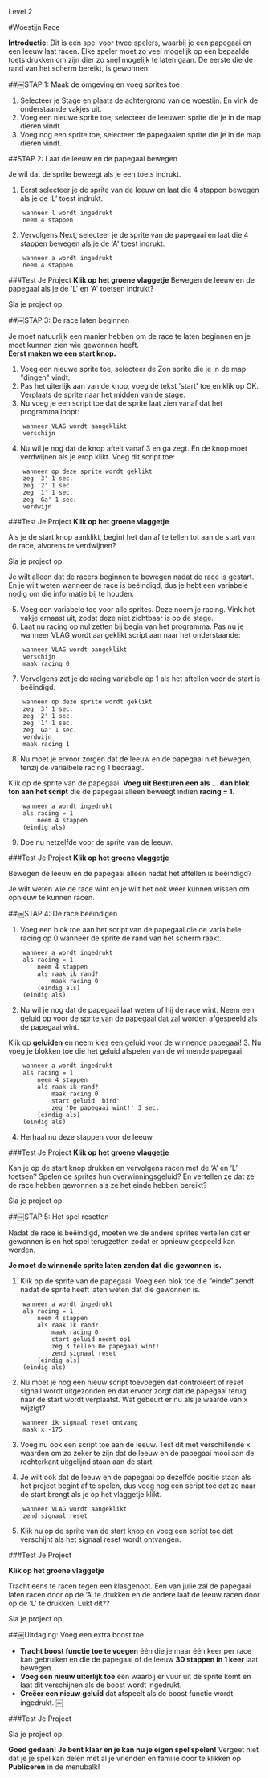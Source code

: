 Level 2

#Woestijn Race

__Introductie:__ 
Dit is een spel voor twee spelers, waarbij je een papegaai en een leeuw laat racen. Elke speler moet zo veel mogelijk op een bepaalde toets drukken om zijn dier zo snel mogelijk te laten gaan. De eerste die de rand van het scherm bereikt, is gewonnen.


##￼STAP 1: Maak de omgeving en voeg sprites toe

1. Selecteer je Stage en plaats de achtergrond van de woestijn. En vink de onderstaande vakjes uit. 
2. Voeg een nieuwe sprite toe, selecteer de leeuwen sprite die je in de map dieren vindt
3. Voeg nog een sprite toe, selecteer de papegaaien sprite die je in de map dieren vindt.



##STAP 2: Laat de leeuw en de papegaai bewegen


Je wil dat de sprite beweegt als je een toets indrukt.


1. Eerst selecteer je de sprite van de leeuw en laat die 4 stappen bewegen als je de ‘L’ toest indrukt.

```scratch
	wanneer l wordt ingedrukt
	neem 4 stappen
```

2. Vervolgens Next, selecteer je de sprite van de papegaai en laat die 4 stappen bewegen als je de 'A' toest indrukt.

```scratch
	wanneer a wordt ingedrukt
	neem 4 stappen
```

###Test Je Project
__Klik op het groene vlaggetje__ 
Bewegen de leeuw en de papegaai als je de 'L' en 'A' toetsen indrukt?

Sla je project op.


##￼STAP 3: De race laten beginnen

Je moet natuurlijk een manier hebben om de race te laten beginnen en je moet kunnen zien wie gewonnen heeft.  
__Eerst maken we een start knop.__

1. Voeg een nieuwe sprite toe, selecteer de Zon sprite die je in de map "dingen" vindt.
2. Pas het uiterlijk aan van de knop, voeg de tekst 'start' toe en klik op OK. Verplaats de sprite naar het midden van de stage.
3. Nu voeg je een script toe dat de sprite laat zien vanaf dat het programma loopt:

```scratch
	wanneer VLAG wordt aangeklikt
	verschijn
```

4. Nu wil je nog dat de knop aftelt vanaf 3 en ga zegt. En de knop moet verdwijnen als je erop klikt. Voeg dit script toe:

```scratch
	wanneer op deze sprite wordt geklikt
	zeg '3' 1 sec.
	zeg '2' 1 sec.
	zeg '1' 1 sec.
	zeg 'Ga' 1 sec.
	verdwijn
```

###Test Je Project
__Klik op het groene vlaggetje__ 

Als je de start knop aanklikt, begint het dan af te tellen tot aan de start van de race, alvorens te verdwijnen?

Sla je project op.

Je wilt alleen dat de racers beginnen te bewegen nadat de race is gestart. En je wilt weten wanneer de race is beëindigd, dus je hebt een variabele nodig om die informatie bij te houden.

5. Voeg een variabele toe voor alle sprites. Deze noem je racing. Vink het vakje ernaast uit, zodat deze niet zichtbaar is op de stage.
6. Laat nu racing op nul zetten bij begin van het programma. Pas nu je wanneer VLAG wordt aangeklikt script aan naar het onderstaande:

```scratch
	wanneer VLAG wordt aangeklikt
	verschijn
	maak racing 0
```

7. Vervolgens zet je de racing variabele op 1 als het aftellen voor de start is beëindigd.

```scratch
	wanneer op deze sprite wordt geklikt
	zeg '3' 1 sec.
	zeg '2' 1 sec.
	zeg '1' 1 sec.
	zeg 'Ga' 1 sec.
	verdwijn
	maak racing 1
```

8. Nu moet je ervoor zorgen dat de leeuw en de papegaai niet bewegen, tenzij de varialbele racing 1 bedraagt.

Klik op de sprite van de papegaai. 
 __Voeg uit Besturen een als ... dan blok ton aan het script__ die de papegaai alleen beweegt indien __racing = 1__.

```scratch
	wanneer a wordt ingedrukt
	als racing = 1
		neem 4 stappen
	(eindig als)
```

9. Doe nu hetzelfde voor de sprite van de leeuw.

###Test Je Project
__Klik op het groene vlaggetje__

Bewegen de leeuw en de papegaai alleen nadat het aftellen is beëindigd?

Je wilt weten wie de race wint en je wilt het ook weer kunnen wissen om opnieuw te kunnen racen.

##￼STAP 4: De race beëindigen

1. Voeg een blok toe aan het script van de papegaai die de varialbele racing op 0 wanneer de sprite de rand van het scherm raakt.

```scratch
	wanneer a wordt ingedrukt
	als racing = 1
		neem 4 stappen
		als raak ik rand?
			maak racing 0
		(eindig als)
	(eindig als)
```

2. Nu wil je nog dat de papegaai laat weten of hij de race wint. Neem een geluid op voor de sprite van de papegaai dat zal worden afgespeeld als de papegaai wint.

Klik op __geluiden__ en neem kies een geluid voor de winnende papegaai!
3. Nu voeg je blokken toe die het geluid afspelen van de winnende papegaai:

```scratch
	wanneer a wordt ingedrukt
	als racing = 1
		neem 4 stappen
		als raak ik rand?
			maak racing 0
			start geluid 'bird'
			zeg 'De papegaai wint!' 3 sec. 
		(eindig als)
	(eindig als)
```

4. Herhaal nu deze stappen voor de leeuw.


###Test Je Project
__Klik op het groene vlaggetje__

Kan je op de start knop drukken en vervolgens racen met de ‘A’ en ‘L’ toetsen?
Spelen de sprites hun overwinningsgeluid? En vertellen ze dat ze de race hebben gewonnen als ze het einde hebben bereikt?

Sla je project op.

##￼STAP 5: Het spel resetten

Nadat de race is beëindigd, moeten we de andere sprites vertellen dat er gewonnen is en het spel terugzetten zodat er opnieuw gespeeld kan worden.

__Je moet de winnende sprite laten zenden dat die gewonnen is.__

1. Klik op de sprite van de papegaai.
Voeg een blok toe die “einde” zendt nadat de sprite heeft laten weten dat die gewonnen is.

```scratch
	wanneer a wordt ingedrukt
	als racing = 1
		neem 4 stappen
		als raak ik rand?
			maak racing 0
			start geluid neemt op1
			zeg 3 tellen De papegaai wint!
			zend signaal reset
		(eindig als)
	(eindig als)
```

2. Nu moet je nog een nieuw script toevoegen dat controleert of reset signall wordt uitgezonden en dat ervoor zorgt dat de papegaai terug naar de start wordt verplaatst. Wat gebeurt er nu als je waarde van x wijzigt?

```scratch
	wanneer ik signaal reset ontvang
	maak x -175
```

3. Voeg nu ook een script toe aan de leeuw. Test dit met verschillende x waarden om zo zeker te zijn dat de leeuw en de papegaai mooi aan de rechterkant uitgelijnd staan aan de start.

4. Je wilt ook dat de leeuw en de papegaai op dezelfde positie staan als het project begint af te spelen, dus voeg nog een script toe dat ze naar de start brengt als je op het vlaggetje klikt.

```scratch
	wanneer VLAG wordt aangeklikt
	zend signaal reset
```

5. Klik nu op de sprite van de start knop en voeg een script toe dat verschijnt als het signaal reset wordt ontvangen.

###Test Je Project

__Klik op het groene vlaggetje__

Tracht eens te racen tegen een klasgenoot. Eén van julie zal de papegaai laten racen door op de ‘A’ te drukken en de andere laat de leeuw racen door op de ‘L’ te drukken. Lukt dit??

Sla je project op.

##￼Uitdaging: Voeg een extra boost toe

* __Tracht boost functie toe te voegen__ één die je maar één keer per race kan gebruiken en die de papegaai of de leeuw __30 stappen in 1 keer__ laat bewegen.
* __Voeg een nieuw uiterlijk toe__ één waarbij er vuur uit de sprite komt en laat dit verschijnen als de boost wordt ingedrukt.
* __Creëer een nieuw geluid__ dat afspeelt als de boost functie wordt ingedrukt.
￼

###Test Je Project

Sla je project op.


__Goed gedaan! Je bent klaar en je kan nu je eigen spel spelen!__
Vergeet niet dat je je spel kan delen met al je vrienden en familie door te klikken op __Publiceren__ in de menubalk!